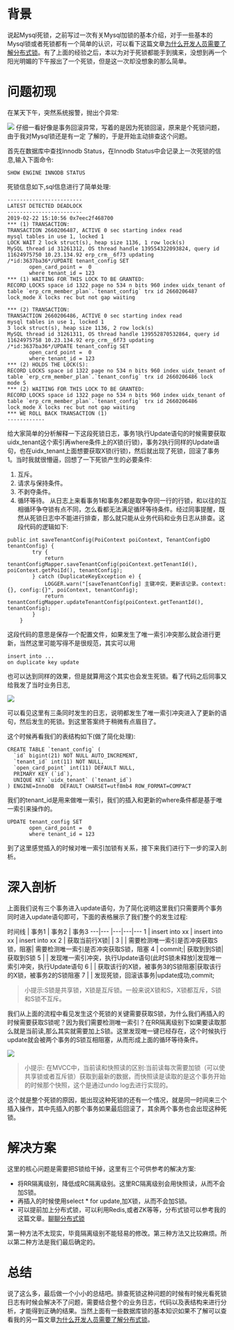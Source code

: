# 背景
说起Mysql死锁，之前写过一次有关Mysql加锁的基本介绍，对于一些基本的Mysql锁或者死锁都有一个简单的认识，可以看下这篇文章[为什么开发人员需要了解分布式锁](https://github.com/javagrowing/JGrowing/blob/master/%E8%AE%A1%E7%AE%97%E6%9C%BA%E5%9F%BA%E7%A1%80/%E6%95%B0%E6%8D%AE%E5%BA%93/mysql/%E4%B8%BA%E4%BB%80%E4%B9%88%E5%BC%80%E5%8F%91%E4%BA%BA%E5%91%98%E5%BF%85%E9%A1%BB%E8%A6%81%E4%BA%86%E8%A7%A3%E6%95%B0%E6%8D%AE%E5%BA%93%E9%94%81%EF%BC%9F.md)。有了上面的经验之后，本以为对于死锁都能手到擒来，没想到再一个阳光明媚的下午报出了一个死锁，但是这一次却没想象的那么简单。

# 问题初现
在某天下午，突然系统报警，抛出个异常:

![](https://user-gold-cdn.xitu.io/2019/2/26/1692a7779c86fd79?w=2676&h=940&f=png&s=526369)
仔细一看好像是事务回滚异常，写着的是因为死锁回滚，原来是个死锁问题，由于我对Mysql锁还是有一定
了解的，于是开始主动排查这个问题。

首先在数据库中查找Innodb Status，在Innodb Status中会记录上一次死锁的信息,输入下面命令:

```
SHOW ENGINE INNODB STATUS
```
死锁信息如下,sql信息进行了简单处理:

```
------------------------
LATEST DETECTED DEADLOCK
------------------------
2019-02-22 15:10:56 0x7eec2f468700
*** (1) TRANSACTION:
TRANSACTION 2660206487, ACTIVE 0 sec starting index read
mysql tables in use 1, locked 1
LOCK WAIT 2 lock struct(s), heap size 1136, 1 row lock(s)
MySQL thread id 31261312, OS thread handle 139554322093824, query id 11624975750 10.23.134.92 erp_crm__6f73 updating
/*id:3637ba36*/UPDATE tenant_config SET
       open_card_point =  0
       where tenant_id = 123
*** (1) WAITING FOR THIS LOCK TO BE GRANTED:
RECORD LOCKS space id 1322 page no 534 n bits 960 index uidx_tenant of table `erp_crm_member_plan`.`tenant_config` trx id 2660206487 lock_mode X locks rec but not gap waiting

*** (2) TRANSACTION:
TRANSACTION 2660206486, ACTIVE 0 sec starting index read
mysql tables in use 1, locked 1
3 lock struct(s), heap size 1136, 2 row lock(s)
MySQL thread id 31261311, OS thread handle 139552870532864, query id 11624975758 10.23.134.92 erp_crm__6f73 updating
/*id:3637ba36*/UPDATE tenant_config SET
       open_card_point =  0
       where tenant_id = 123
*** (2) HOLDS THE LOCK(S):
RECORD LOCKS space id 1322 page no 534 n bits 960 index uidx_tenant of table `erp_crm_member_plan`.`tenant_config` trx id 2660206486 lock mode S
*** (2) WAITING FOR THIS LOCK TO BE GRANTED:
RECORD LOCKS space id 1322 page no 534 n bits 960 index uidx_tenant of table `erp_crm_member_plan`.`tenant_config` trx id 2660206486 lock_mode X locks rec but not gap waiting
*** WE ROLL BACK TRANSACTION (1)
------------
```
给大家简单的分析解释一下这段死锁日志，事务1执行Update语句的时候需要获取uidx_tenant这个索引再where条件上的X锁(行锁)，事务2执行同样的Update语句，也在uidx_tenant上面想要获取X锁(行锁)，然后就出现了死锁，回滚了事务1。当时我就很懵逼，回想了一下死锁产生的必要条件:
1. 互斥。
2. 请求与保持条件。
3. 不剥夺条件。
4. 循环等待。
从日志上来看事务1和事务2都是取争夺同一行的行锁，和以往的互相循环争夺锁有点不同，怎么看都无法满足循环等待条件。经过同事提醒，既然从死锁日志中不能进行排查，那么就只能从业务代码和业务日志从排查。这段代码的逻辑如下:


```
public int saveTenantConfig(PoiContext poiContext, TenantConfigDO tenantConfig) {
        try {
            return tenantConfigMapper.saveTenantConfig(poiContext.getTenantId(), poiContext.getPoiId(), tenantConfig);
        } catch (DuplicateKeyException e) {
            LOGGER.warn("[saveTenantConfig] 主键冲突，更新该记录。context:{}, config:{}", poiContext, tenantConfig);
            return tenantConfigMapper.updateTenantConfig(poiContext.getTenantId(), tenantConfig);
        }
    }
```
这段代码的意思是保存一个配置文件，如果发生了唯一索引冲突那么就会进行更新，当然这里可能写得不是很规范，其实可以用

```
insert into ... 
on duplicate key update 
```
也可以达到同样的效果，但是就算用这个其实也会发生死锁。看了代码之后同事又给我发了当时业务日志,

![](https://user-gold-cdn.xitu.io/2019/2/27/1692cb7c69f8a23d?w=2330&h=604&f=png&s=251548)

可以看见这里有三条同时发生的日志，说明都发生了唯一索引冲突进入了更新的语句，然后发生的死锁。到这里答案终于稍微有点眉目了。

这个时候再看我们的表结构如下(做了简化处理):

```
CREATE TABLE `tenant_config` (
  `id` bigint(21) NOT NULL AUTO_INCREMENT,
  `tenant_id` int(11) NOT NULL,
  `open_card_point` int(11) DEFAULT NULL,
  PRIMARY KEY (`id`),
  UNIQUE KEY `uidx_tenant` (`tenant_id`)
) ENGINE=InnoDB  DEFAULT CHARSET=utf8mb4 ROW_FORMAT=COMPACT
```
我们的tenant_id是用来做唯一索引，我们的插入和更新的where条件都是基于唯一索引来操作的。

```
UPDATE tenant_config SET
       open_card_point =  0
       where tenant_id = 123
```
到了这里感觉插入的时候对唯一索引加锁有关系，接下来我们进行下一步的深入剖析。

# 深入剖析
上面我们说有三个事务进入update语句，为了简化说明这里我们只需要两个事务同时进入update语句即可，下面的表格展示了我们整个的发生过程:

时间线 | 事务1 | 事务2 | 事务3
---|--- |---|---|---
1 | insert into xx | insert into xx | insert into xx
2 | 获取当前行X锁| | 
3 | | 需要检测唯一索引是否冲突获取S锁，阻塞| 需要检测唯一索引是否冲突获取S锁，阻塞
4 | commit;| 获取到到S锁|获取到S锁 
5 | | 发现唯一索引冲突，执行Update语句(此时S锁未释放)|发现唯一索引冲突，执行Update语句
6 | | 获取该行的X锁，被事务3的S锁阻塞|获取该行的X锁，被事务2的S锁阻塞
7 | | 发现死锁，回滚该事务|update成功,commit;

> 小提示:S锁是共享锁，X锁是互斥锁。一般来说X锁和S，X锁都互斥，S锁和S锁不互斥。

我们从上面的流程中看见发生这个死锁的关键需要获取S锁，为什么我们再插入的时候需要获取S锁呢？因为我们需要检测唯一索引？在RR隔离级别下如果要读取那么就是当前读,那么其实就需要加上S锁。这里发现唯一键已经存在，这个时候执行update就会被两个事务的S锁互相阻塞，从而形成上面的循环等待条件。

![](https://user-gold-cdn.xitu.io/2019/2/27/1692d0a5adc7813c?w=1092&h=534&f=png&s=48309)
> 小提示: 在MVCC中，当前读和快照读的区别:当前读每次需要加锁（可以使共享锁或者互斥锁）获取到最新的数据，而快照读是读取的是这个事务开始的时候那个快照，这个是通过undo log去进行实现的。

这个就是整个死锁的原因，能出现这种死锁的还有一个情况，就是同一时间来三个插入操作，其中先插入的那个事务如果最后回滚了，其余两个事务也会出现这种死锁。
# 解决方案

这里的核心问题是需要把S锁给干掉，这里有三个可供参考的解决方案:
- 将RR隔离级别，降低成RC隔离级别。这里RC隔离级别会用快照读，从而不会加S锁。
- 再插入的时候使用select * for update,加X锁，从而不会加S锁。
- 可以提前加上分布式锁，可以利用Redis,或者ZK等等，分布式锁可以参考我的这篇文章。[聊聊分布式锁](https://github.com/javagrowing/JGrowing/blob/master/%E5%88%86%E5%B8%83%E5%BC%8F/%E5%86%8D%E6%9C%89%E4%BA%BA%E9%97%AE%E4%BD%A0%E5%88%86%E5%B8%83%E5%BC%8F%E9%94%81%EF%BC%8C%E8%BF%99%E7%AF%87%E6%96%87%E7%AB%A0%E6%89%94%E7%BB%99%E4%BB%96.md)

第一种方法不太现实，毕竟隔离级别不能轻易的修改。第三种方法又比较麻烦。所以第二种方法是我们最后确定的。
# 总结
说了这么多，最后做一个小小的总结吧。排查死锁这种问题的时候有时候光看死锁日志有时候会解决不了问题，需要结合整个的业务日志，代码以及表结构来进行分析，才能得到正确的结果。当然上面有一些数据库锁的基本知识如果不了解可以查看我的另一篇文章[为什么开发人员需要了解分布式锁](https://github.com/javagrowing/JGrowing/blob/master/%E8%AE%A1%E7%AE%97%E6%9C%BA%E5%9F%BA%E7%A1%80/%E6%95%B0%E6%8D%AE%E5%BA%93/mysql/%E4%B8%BA%E4%BB%80%E4%B9%88%E5%BC%80%E5%8F%91%E4%BA%BA%E5%91%98%E5%BF%85%E9%A1%BB%E8%A6%81%E4%BA%86%E8%A7%A3%E6%95%B0%E6%8D%AE%E5%BA%93%E9%94%81%EF%BC%9F.md)。

